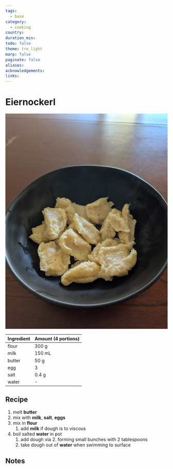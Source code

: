```yaml
---
tags:
  - base
category:
  - cooking
country:
duration_min:
todo: false
theme: tre_light
marp: false
paginate: false
aliases:
acknowledgements:
links:
---
```


# Eiernockerl

![300](../gfx/PXL_20250914_025820321.jpg)

|Ingredient|Amount (4 portions)|
| :- | :- |
|flour|300 g|
|milk|150 mL|
|butter|50 g|
|egg|3|
|salt|0.4 g|
|water|-|

## Recipe

1. melt **butter**
2. mix with **milk**, **salt**, **eggs**
3. mix in **flour**
    1. add **milk** if dough is to viscous    
4. boil salted **water** in pot
    1. add dough via
        2. forming small bunches with 2 tablespoons
    2. take dough out of **water** when swimming to surface
    
## Notes
